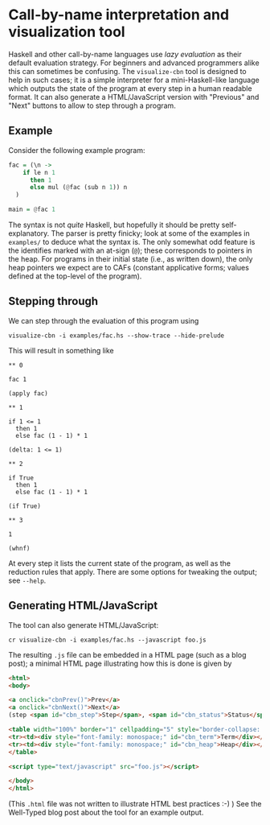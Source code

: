# Call-by-name interpretation and visualization tool

Haskell and other call-by-name languages use _lazy evaluation_ as their default evaluation strategy. For beginners and advanced programmers alike this can sometimes be confusing. The `visualize-cbn` tool is designed to help in such cases; it is a simple interpreter for a mini-Haskell-like language which outputs the state of the program at every step in a human readable format. It can also generate a HTML/JavaScript version with "Previous" and "Next" buttons to allow to step through a program.

## Example

Consider the following example program:

``` haskell
fac = (\n ->
    if le n 1
      then 1
      else mul (@fac (sub n 1)) n
  )

main = @fac 1
```

The syntax is not _quite_ Haskell, but hopefully it should be pretty self-explanatory. The parser is pretty finicky; look at some of the examples in `examples/` to deduce what the syntax is. The only somewhat odd feature is the identifies marked with an at-sign (`@`); these corresponds to pointers in the heap. For programs in their initial state (i.e., as written down), the only heap pointers we expect are to CAFs (constant applicative forms; values defined at the top-level of the program).

## Stepping through

We can step through the evaluation of this program using

```
visualize-cbn -i examples/fac.hs --show-trace --hide-prelude
```

This will result in something like

```
** 0

fac 1

(apply fac)

** 1

if 1 <= 1
  then 1
  else fac (1 - 1) * 1

(delta: 1 <= 1)

** 2

if True
  then 1
  else fac (1 - 1) * 1

(if True)

** 3

1

(whnf)
```

At every step it lists the current state of the program, as well as the reduction rules that apply. There are some options for tweaking the output; see `--help`.

## Generating HTML/JavaScript

The tool can also generate HTML/JavaScript:

```
cr visualize-cbn -i examples/fac.hs --javascript foo.js
```

The resulting `.js` file can be embedded in a HTML page (such as a blog post); a minimal HTML page illustrating how this is done is given by

``` html
<html>
<body>

<a onclick="cbnPrev()">Prev</a>
<a onclick="cbnNext()">Next</a>
(step <span id="cbn_step">Step</span>, <span id="cbn_status">Status</span>)

<table width="100%" border="1" cellpadding="5" style="border-collapse: collapse;">
<tr><td><div style="font-family: monospace;" id="cbn_term">Term</div></td></tr>
<tr><td><div style="font-family: monospace;" id="cbn_heap">Heap</div></td></tr>
</table>

<script type="text/javascript" src="foo.js"></script>

</body>
</html>
```

(This `.html` file was not written to illustrate HTML best practices :-) ) See the Well-Typed blog post about the tool for an example output. 
